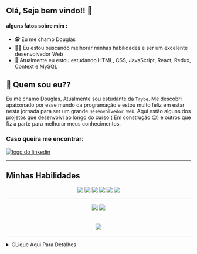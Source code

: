 ## Olá, Seja bem vindo!! :hugs:

#### alguns fatos sobre mim : 

- :detective:  Eu me chamo Douglas
- :mage_man:  Eu estou buscando melhorar minhas habilidades e ser um excelente desenvolvedor Web
- :mechanical_arm:  Atualmente eu estou estudando HTML, CSS, JavaScript, React, Redux, Context e MySQL


## :thinking: Quem sou eu??

  Eu me chamo Douglas, Atualmente sou estudante da `Trybe`. Me descobri apaixonado por esse mundo da programação e
estou muito feliz em estar nesta jornada para ser um grande `Desenvolvedor Web`. Aqui estão alguns dos projetos que
desenvolvi ao longo do curso ( Em construção :wink:) e outros que fiz a parte para melhorar meus conhecimentos.

### Caso queira me encontrar:
<a href="https://www.linkedin.com/in/douglassf/" target="_blank">
  <img src="https://cdn-icons-png.flaticon.com/512/1383/1383262.png" alt="logo do linkedin" width="40">
</a>

---

## Minhas Habilidades
<p align="center">
<img src="https://cdn.jsdelivr.net/gh/devicons/devicon/icons/html5/html5-original-wordmark.svg" width="60" style="max-width:100%; margin 0 2px;" /></img>
<img src="https://cdn.jsdelivr.net/gh/devicons/devicon/icons/css3/css3-original-wordmark.svg" width="60"  style="max-width:100%; margin 0 2px;" /></img>
<img src="https://cdn.jsdelivr.net/gh/devicons/devicon/icons/javascript/javascript-original.svg" width="50" style="max-width:100%; margin 0 2px;"/></img>
<img src="https://cdn.jsdelivr.net/gh/devicons/devicon/icons/react/react-original.svg" width="50" style="max-width:100%; margin 0 2px;"/></img>
<img src="https://cdn.jsdelivr.net/gh/devicons/devicon/icons/redux/redux-original.svg" width="50"  style="max-width:100%; margin 0 2px;" /></img>
<img src="https://cdn.jsdelivr.net/gh/devicons/devicon/icons/mysql/mysql-original-wordmark.svg" width="70"  style="max-width:100%; margin 0 2px;" /></img>
</p>

---

<div align="center">
<img src="https://github-readme-stats.vercel.app/api/top-langs/?username=DouglasSantosF&layout=compact" width="400px"> </img>
<img src="https://github-readme-stats.vercel.app/api?username=DouglasSantosF&show_icons=true&theme=radical" width="400px"> </img>
</div>

</br>
</br>


<div align="center">
<img src="https://media2.giphy.com/media/ZFR9UV7j0pkSC8mdzi/giphy.gif" width="500"> </img>
</div>

---

<details>
     <summary> CLique Aqui Para Detalhes </summary>
  
<!--START_SECTION:waka-->
![Code Time](http://img.shields.io/badge/Code%20Time-0%20secs-blue)

![Profile Views](http://img.shields.io/badge/Profile%20Views-0-blue)

**🐱 My GitHub Data** 

> 🏆 19 Contributions in the Year 2022
 > 
> 📦 164.6 kB Used in GitHub's Storage 
 > 
> 🚫 Not Opted to Hire
 > 
> 📜 21 Public Repositories 
 > 
> 🔑 7 Private Repositories  
 > 
**I'm an Early 🐤** 

```text
🌞 Morning    45 commits     ██░░░░░░░░░░░░░░░░░░░░░░░   11.39% 
🌆 Daytime    170 commits    ██████████░░░░░░░░░░░░░░░   43.04% 
🌃 Evening    165 commits    ██████████░░░░░░░░░░░░░░░   41.77% 
🌙 Night      15 commits     █░░░░░░░░░░░░░░░░░░░░░░░░   3.8%

```
📅 **I'm Most Productive on Thursday** 

```text
Monday       65 commits     ████░░░░░░░░░░░░░░░░░░░░░   16.46% 
Tuesday      60 commits     ███░░░░░░░░░░░░░░░░░░░░░░   15.19% 
Wednesday    59 commits     ███░░░░░░░░░░░░░░░░░░░░░░   14.94% 
Thursday     69 commits     ████░░░░░░░░░░░░░░░░░░░░░   17.47% 
Friday       43 commits     ██░░░░░░░░░░░░░░░░░░░░░░░   10.89% 
Saturday     51 commits     ███░░░░░░░░░░░░░░░░░░░░░░   12.91% 
Sunday       48 commits     ███░░░░░░░░░░░░░░░░░░░░░░   12.15%

```


📊 **This Week I Spent My Time On** 

```text
⌚︎ Time Zone: America/Sao_Paulo

💬 Programming Languages: 
TypeScript               16 hrs 29 mins      █████████████████░░░░░░░░   69.92% 
CSS                      2 hrs 37 mins       ██░░░░░░░░░░░░░░░░░░░░░░░   11.15% 
JavaScript               1 hr 55 mins        ██░░░░░░░░░░░░░░░░░░░░░░░   8.18% 
JSON                     1 hr 12 mins        █░░░░░░░░░░░░░░░░░░░░░░░░   5.11% 
Markdown                 36 mins             ░░░░░░░░░░░░░░░░░░░░░░░░░   2.56%

🔥 Editors: 
VS Code                  23 hrs 35 mins      █████████████████████████   100.0%

🐱‍💻 Projects: 
sd-016-b-trybe-futebol-cl17 hrs 7 mins       ██████████████████░░░░░░░   72.55% 
sd-013-a-project-movie-ca5 hrs 54 mins       ██████░░░░░░░░░░░░░░░░░░░   25.08% 
Movie-Cards              27 mins             ░░░░░░░░░░░░░░░░░░░░░░░░░   1.92% 
sd-016-b-project-blogs-ap4 mins              ░░░░░░░░░░░░░░░░░░░░░░░░░   0.31% 
Meus Projetos            1 min               ░░░░░░░░░░░░░░░░░░░░░░░░░   0.13%

💻 Operating System: 
Linux                    23 hrs 35 mins      █████████████████████████   100.0%

```

**I Mostly Code in JavaScript** 

```text
JavaScript               15 repos            ███████████████████░░░░░░   78.95% 
HTML                     4 repos             █████░░░░░░░░░░░░░░░░░░░░   21.05%

```


**Timeline**

![Chart not found](https://raw.githubusercontent.com/DouglasSantosF/DouglasSantosF/main/charts/bar_graph.png) 


 Last Updated on 13/06/2022 18:51:47 UTC
<!--END_SECTION:waka-->
</details>  
